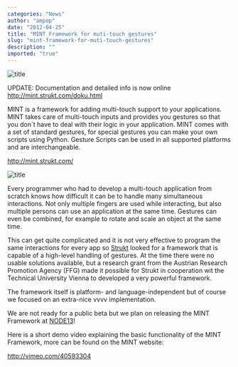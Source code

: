 ```yaml
---
categories: "News"
author: "ampop"
date: "2012-04-25"
title: "MINT Framework for muti-touch gestures"
slug: "mint-framework-for-muti-touch-gestures"
description: ""
imported: "true"
---
```



![title](http://mint.strukt.com/images/mint-logo4.png)  

UPDATE: Documentation and detailed info is now online <http://mint.strukt.com/doku.html>

MINT is a framework for adding multi-touch support to your applications.
MINT takes care of multi-touch inputs and provides you gestures so that you don`t have to deal with their logic in your application. MINT comes with a set of standard gestures, for special gestures you can make your own scripts using Python. Gesture Scripts can be used in all supported platforms and are interchangeable.

<http://mint.strukt.com/>

![title](http://mint.strukt.com/images/m-guy-p-1.gif)
<!--break-->
Every programmer who had to develop a multi-touch application from scratch knows how difficult it can be to handle many simultaneous interactions. Not only multiple fingers are used while interacting, but also multiple persons can use an application at the same time. Gestures can even be combined, for example to rotate and scale an object at the same time.

This can get quite complicated and it is not very effective to program the same interactions for every app so  [ Strukt](http://strukt.com%20) looked for a framework that is capable of a high-level handling of gestures. At the time there were no usable solutions available, but a research grant from the Austrian Research Promotion Agency (FFG) made it possible for Strukt in cooperation wit the Technical University Vienna to developed a very powerful framework.

The framework itself is platform- and language-independent but of course we focused on an extra-nice vvvv implementation. 

We are not ready for a public beta but we plan on releasing the MINT Framework at [  NODE13](http://node.vvvv.org%20)!

Here is a short demo video explaining the basic functionality of the MINT Framework, more can be found on the MINT website:

http://vimeo.com/40593304